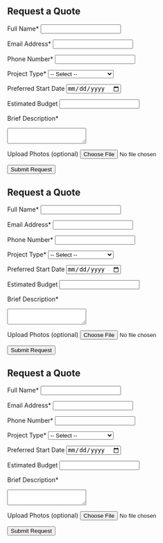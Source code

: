 <form action="https://formsubmit.co/youremail@example.com" method="POST" enctype="multipart/form-data" class="quote-form">
  <h2>Request a Quote</h2>

  <label for="name">Full Name*</label>
  <input type="text" name="name" required>

  <label for="email">Email Address*</label>
  <input type="email" name="email" required>

  <label for="phone">Phone Number*</label>
  <input type="tel" name="phone" required>

  <label for="projectType">Project Type*</label>
  <select name="projectType" required>
    <option value="">-- Select --</option>
    <option>Kitchen Remodel</option>
    <option>Bathroom Renovation</option>
    <option>Home Addition</option>
    <option>New Construction</option>
    <option>Other</option>
  </select>

  <label for="startDate">Preferred Start Date</label>
  <input type="date" name="startDate">

  <label for="budget">Estimated Budget</label>
  <input type="text" name="budget">

  <label for="description">Brief Description*</label>
  <textarea name="description" required></textarea>

  <label for="file">Upload Photos (optional)</label>
  <input type="file" name="file">

  <!-- Optional: Redirect after submission -->
  <input type="hidden" name="_next" value="https://yourwebsite.com/thank-you">

  <button type="submit">Submit Request</button>
</form><form action="https://formsubmit.co/youremail@example.com" method="POST" enctype="multipart/form-data" class="quote-form">
  <h2>Request a Quote</h2>

  <label for="name">Full Name*</label>
  <input type="text" name="name" required>

  <label for="email">Email Address*</label>
  <input type="email" name="email" required>

  <label for="phone">Phone Number*</label>
  <input type="tel" name="phone" required>

  <label for="projectType">Project Type*</label>
  <select name="projectType" required>
    <option value="">-- Select --</option>
    <option>Kitchen Remodel</option>
    <option>Bathroom Renovation</option>
    <option>Home Addition</option>
    <option>New Construction</option>
    <option>Other</option>
  </select>

  <label for="startDate">Preferred Start Date</label>
  <input type="date" name="startDate">

  <label for="budget">Estimated Budget</label>
  <input type="text" name="budget">

  <label for="description">Brief Description*</label>
  <textarea name="description" required></textarea>

  <label for="file">Upload Photos (optional)</label>
  <input type="file" name="file">

  <!-- Optional: Redirect after submission -->
  <input type="hidden" name="_next" value="https://yourwebsite.com/thank-you">

  <button type="submit">Submit Request</button>
</form><form action="https://formsubmit.co/youremail@example.com" method="POST" enctype="multipart/form-data" class="quote-form">
  <h2>Request a Quote</h2>

  <label for="name">Full Name*</label>
  <input type="text" name="name" required>

  <label for="email">Email Address*</label>
  <input type="email" name="email" required>

  <label for="phone">Phone Number*</label>
  <input type="tel" name="phone" required>

  <label for="projectType">Project Type*</label>
  <select name="projectType" required>
    <option value="">-- Select --</option>
    <option>Kitchen Remodel</option>
    <option>Bathroom Renovation</option>
    <option>Home Addition</option>
    <option>New Construction</option>
    <option>Other</option>
  </select>

  <label for="startDate">Preferred Start Date</label>
  <input type="date" name="startDate">

  <label for="budget">Estimated Budget</label>
  <input type="text" name="budget">

  <label for="description">Brief Description*</label>
  <textarea name="description" required></textarea>

  <label for="file">Upload Photos (optional)</label>
  <input type="file" name="file">

  <!-- Optional: Redirect after submission -->
  <input type="hidden" name="_next" value="https://yourwebsite.com/thank-you">

  <button type="submit">Submit Request</button>
</form>
